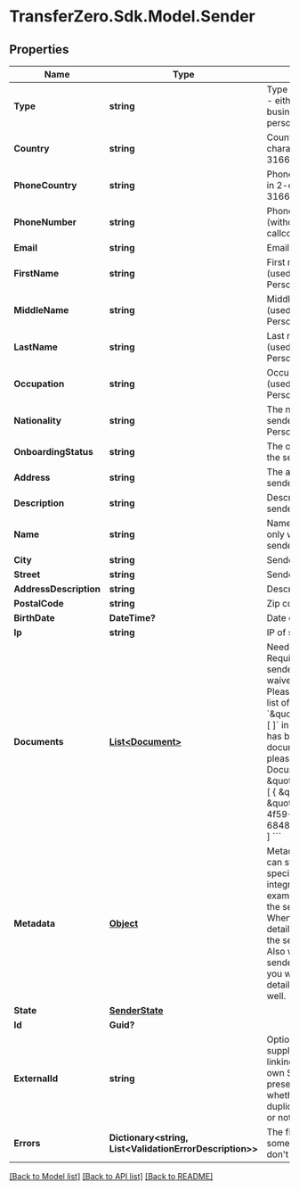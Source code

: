 
# TransferZero.Sdk.Model.Sender

## Properties

Name | Type | Description | Notes
------------ | ------------- | ------------- | -------------
**Type** | **string** | Type of sender to create - either person or business (defaults to person)  | [optional] 
**Country** | **string** | Country of sender in 2-character alpha ISO 3166-2 country format | 
**PhoneCountry** | **string** | Phone country of sender in 2-character alpha ISO 3166-2 country format | 
**PhoneNumber** | **string** | Phone number of sender (without country callcode) | [optional] 
**Email** | **string** | Email of sender | 
**FirstName** | **string** | First name of sender (used only with a Personal sender) | [optional] 
**MiddleName** | **string** | Middle name of sender (used only with a Personal sender) | [optional] 
**LastName** | **string** | Last name of sender (used only with a Personal sender) | [optional] 
**Occupation** | **string** | Occupation of sender (used only with a Personal sender) | [optional] 
**Nationality** | **string** | The nationality of the sender (used only with a Personal sender) | [optional] 
**OnboardingStatus** | **string** | The onboarding status of the sender | [optional] 
**Address** | **string** | The address of the sender | [optional] 
**Description** | **string** | Description of the sender | [optional] 
**Name** | **string** | Name of sender (used only with a Business sender) | [optional] 
**City** | **string** | Sender&#39;s city | 
**Street** | **string** | Sender&#39;s street | 
**AddressDescription** | **string** | Description of address | [optional] 
**PostalCode** | **string** | Zip code of sender | 
**BirthDate** | **DateTime?** | Date of birth of sender | [optional] 
**Ip** | **string** | IP of sender | 
**Documents** | [**List&lt;Document&gt;**](Document.md) | Needed for KYC checks. Required to approve the sender unless KYC is waived for your account. Please send us an empty list of documents: &#x60;\&quot;documents\&quot;: [ ]&#x60; in the request if KYC has been waived.  If the documents already exist, please send the Document ID eg. &#x60;&#x60;&#x60;JSON \&quot;documents\&quot;: [   {     \&quot;id\&quot;: \&quot;b6648ba3-1c7b-4f59-8580-684899c84a07\&quot;   } ] &#x60;&#x60;&#x60; | 
**Metadata** | [**Object**](.md) | Metadata of sender. You can store any detail specific to your integration here (for example the local ID of the sender on your end). When requesting sender details you will receive the sent metadata back. Also when sending sender related webhooks you will receive the details stored here as well. | [optional] 
**State** | [**SenderState**](SenderState.md) |  | [optional] 
**Id** | **Guid?** |  | [optional] 
**ExternalId** | **string** | Optional ID that is supplied by partner linking it to the partner&#39;s own Sender ID. Note: if present we will validate whether the sent ID is a duplicate in our system or not. | [optional] 
**Errors** | **Dictionary&lt;string, List&lt;ValidationErrorDescription&gt;&gt;** | The fields that have some problems and don&#39;t pass validation | [optional] 

[[Back to Model list]](../README.md#documentation-for-models)
[[Back to API list]](../README.md#documentation-for-api-endpoints)
[[Back to README]](../README.md)

